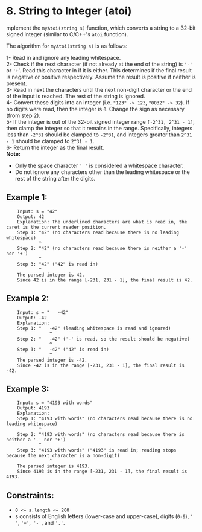 # 8. String to Integer (atoi)

mplement the `myAtoi(string s)` function, which converts a string to a 32-bit signed integer (similar to C/C++'s `atoi` function).

The algorithm for `myAtoi(string s)` is as follows:

1- Read in and ignore any leading whitespace. <br>
2- Check if the next character (if not already at the end of the string) is `'-'` or `'+`'. Read this character in if it is either. This determines if the final result is negative or positive respectively. Assume the result is positive if neither is present.<br>
3- Read in next the characters until the next non-digit character or the end of the input is reached. The rest of the string is ignored.<br>
4- Convert these digits into an integer (i.e. `"123" -> 123`, `"0032" -> 32`). If no digits were read, then the integer is `0`. Change the sign as necessary (from step 2).<br>
5- If the integer is out of the 32-bit signed integer range `[-2^31, 2^31 - 1]`, then clamp the integer so that it remains in the range. Specifically, integers less than `-2^31` should be clamped to `-2^31`, and integers greater than `2^31 - 1` should be clamped to `2^31 - 1`.<br>
6- Return the integer as the final result.<br>
<b>Note:</b>

* Only the space character `' '` is considered a whitespace character.
* Do not ignore any characters other than the leading whitespace or the rest of the string after the digits.
 

## Example 1:

        Input: s = "42"
        Output: 42
        Explanation: The underlined characters are what is read in, the caret is the current reader position.
        Step 1: "42" (no characters read because there is no leading whitespace)
                ^
        Step 2: "42" (no characters read because there is neither a '-' nor '+')
                ^
        Step 3: "42" ("42" is read in)
                ^
        The parsed integer is 42.
        Since 42 is in the range [-231, 231 - 1], the final result is 42.
## Example 2:

        Input: s = "   -42"
        Output: -42
        Explanation:
        Step 1: "   -42" (leading whitespace is read and ignored)
                    ^
        Step 2: "   -42" ('-' is read, so the result should be negative)
                    ^
        Step 3: "   -42" ("42" is read in)
                    ^
        The parsed integer is -42.
        Since -42 is in the range [-231, 231 - 1], the final result is -42.
## Example 3:

        Input: s = "4193 with words"
        Output: 4193
        Explanation:
        Step 1: "4193 with words" (no characters read because there is no leading whitespace)
                ^
        Step 2: "4193 with words" (no characters read because there is neither a '-' nor '+')
                ^
        Step 3: "4193 with words" ("4193" is read in; reading stops because the next character is a non-digit)
                    ^
        The parsed integer is 4193.
        Since 4193 is in the range [-231, 231 - 1], the final result is 4193.
 

## Constraints:

* `0 <= s.length <= 200`
* s consists of English letters (lower-case and upper-case), digits (`0-9`), `' '`, `'+'`,` '-'`, and `'.'`.